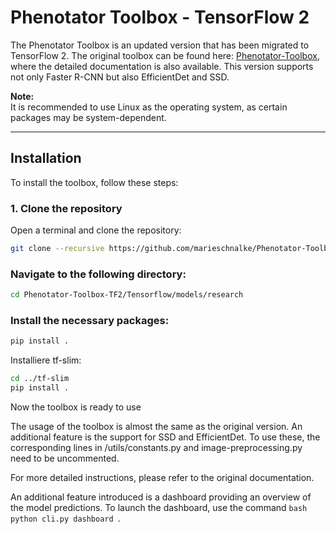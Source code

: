# Phenotator Toolbox - TensorFlow 2

The Phenotator Toolbox is an updated version that has been migrated to TensorFlow 2. The original toolbox can be found here: [Phenotator-Toolbox](https://github.com/gallmann/Phenotator-Toolbox), where the detailed documentation is also available. This version supports not only Faster R-CNN but also EfficientDet and SSD.

**Note:**  
It is recommended to use Linux as the operating system, as certain packages may be system-dependent.

---

## Installation

To install the toolbox, follow these steps:

### 1. Clone the repository

Open a terminal and clone the repository:

```bash
git clone --recursive https://github.com/marieschnalke/Phenotator-Toolbox-TF2
```

### Navigate to the following directory:

```bash
cd Phenotator-Toolbox-TF2/Tensorflow/models/research
```

### Install the necessary packages:

```bash
pip install .
```

Installiere tf-slim:

```bash
cd ../tf-slim
pip install .
```

Now the toolbox is ready to use

The usage of the toolbox is almost the same as the original version. An additional feature is the support for SSD and EfficientDet. To use these, the corresponding lines in /utils/constants.py and image-preprocessing.py need to be uncommented.

For more detailed instructions, please refer to the original documentation.

An additional feature introduced is a dashboard providing an overview of the model predictions. To launch the dashboard, use the command ```bash python cli.py dashboard ```.
